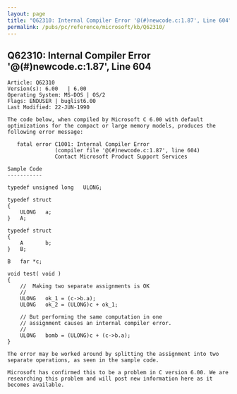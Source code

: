 ```yaml
---
layout: page
title: "Q62310: Internal Compiler Error '@(#)newcode.c:1.87', Line 604"
permalink: /pubs/pc/reference/microsoft/kb/Q62310/
---
```


## Q62310: Internal Compiler Error '@(#)newcode.c:1.87', Line 604

	Article: Q62310
	Version(s): 6.00   | 6.00
	Operating System: MS-DOS | OS/2
	Flags: ENDUSER | buglist6.00
	Last Modified: 22-JUN-1990
	
	The code below, when compiled by Microsoft C 6.00 with default
	optimizations for the compact or large memory models, produces the
	following error message:
	
	   fatal error C1001: Internal Compiler Error
	               (compiler file '@(#)newcode.c:1.87', line 604)
	               Contact Microsoft Product Support Services
	
	Sample Code
	-----------
	
	typedef unsigned long   ULONG;
	
	typedef struct
	{
	    ULONG   a;
	}   A;
	
	typedef struct
	{
	    A       b;
	}   B;
	
	B   far *c;
	
	void test( void )
	{
	    //  Making two separate assignments is OK
	    //
	    ULONG   ok_1 = (c->b.a);
	    ULONG   ok_2 = (ULONG)c + ok_1;
	
	    // But performing the same computation in one
	    // assignment causes an internal compiler error.
	    //
	    ULONG   bomb = (ULONG)c + (c->b.a);
	}
	
	The error may be worked around by splitting the assignment into two
	separate operations, as seen in the sample code.
	
	Microsoft has confirmed this to be a problem in C version 6.00. We are
	researching this problem and will post new information here as it
	becomes available.

